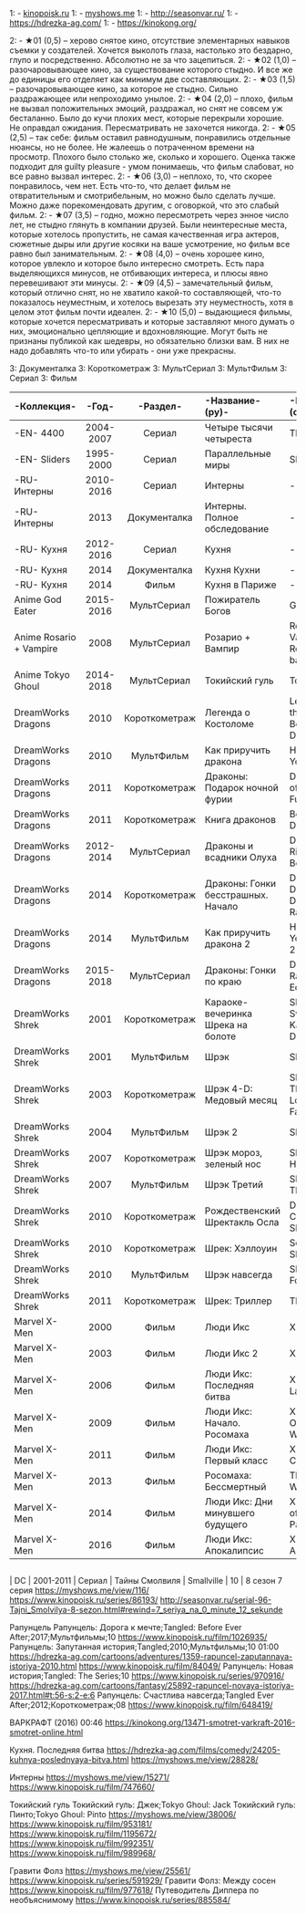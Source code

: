1: - [kinopoisk.ru](https://www.kinopoisk.ru/user/2244732/)
1: - [myshows.me](https://myshows.me/annaburova89)
1: - http://seasonvar.ru/
1: - https://hdrezka-ag.com/
1: - https://kinokong.org/

2: - ★01 (0,5) – херово снятое кино, отсутствие элементарных навыков съемки у создателей. Хочется выколоть глаза, настолько это бездарно, глупо и посредственно. Абсолютно не за что зацепиться.
2: - ★02 (1,0) – разочаровывающее кино, за существование которого стыдно. И все же до единицы его отделяет как минимум две составляющих.
2: - ★03 (1,5) – разочаровывающее кино, за которое не стыдно. Сильно раздражающее или непроходимо унылое.
2: - ★04 (2,0) – плохо, фильм не вызвал положительных эмоций, раздражал, но снят не совсем уж бесталанно. Было до кучи плохих мест, которые перекрыли хорошие. Не оправдал ожидания. Пересматривать не захочется никогда.
2: - ★05 (2,5) – так себе: фильм оставил равнодушным, понравились отдельные нюансы, но не более. Не жалеешь о потраченном времени на просмотр. Плохого было столько же, сколько и хорошего. Оценка также подходит для guilty pleasure - умом понимаешь, что фильм слабоват, но все равно вызвал интерес.
2: - ★06 (3,0) – неплохо, то, что скорее понравилось, чем нет. Есть что-то, что делает фильм не отвратительным и смотрибельным, но можно было сделать лучше. Можно даже порекомендовать другим, с оговоркой, что это слабый фильм.
2: - ★07 (3,5) – годно, можно пересмотреть через энное число лет, не стыдно глянуть в компании друзей. Были неинтересные места, которые хотелось пропустить, не самая качественная игра актеров, сюжетные дыры или другие косяки на ваше усмотрение, но фильм все равно был занимательным.
2: - ★08 (4,0) – очень хорошее кино, которое увлекло и которое было интересно смотреть. Есть пара выделяющихся минусов, не отбивающих интереса, и плюсы явно перевешивают эти минусы.
2: - ★09 (4,5) – замечательный фильм, который отлично снят, но не хватило какой-то составляющей, что-то показалось неуместным, и хотелось вырезать эту неуместность, хотя в целом этот фильм почти идеален.
2: - ★10 (5,0) – выдающиеся фильмы, которые хочется пересматривать и которые заставляют много думать о них, эмоционально цепляющие и вдохновляющие. Могут быть не признаны публикой как шедевры, но обязательно близки вам. В них не надо добавлять что-то или убирать - они уже прекрасны.

3: Документалка
3: Короткометраж
3: МультСериал
3: МультФильм
3: Сериал
3: Фильм

|-Коллекция-|-Год-|-Раздел-|-Название-(ру)-|-Название-(оригинал)-|-Оценка-|
|:---|:---:|:---:|:---|:---|:---:|
| -EN- 4400 | 2004-2007 | Сериал | Четыре тысячи четыреста | The 4400 | 10 |
| -EN- Sliders | 1995-2000 | Сериал | Параллельные миры | Sliders | 10 |
| -RU- Интерны | 2010-2016 | Сериал | Интерны | -- | 10 |
| -RU- Интерны | 2013 | Документалка | Интерны. Полное обследование | -- | 10 |
| -RU- Кухня | 2012-2016 | Сериал | Кухня | -- | 10 |
| -RU- Кухня | 2014 | Документалка | Кухня Кухни | -- | 10 |
| -RU- Кухня | 2014 | Фильм | Кухня в Париже | -- | 9 |
| Anime God Eater | 2015-2016 | МультСериал | Пожиратель Богов | God Eater | 10 |
| Anime Rosario + Vampire | 2008 | МультСериал | Розарио + Вампир | Rosario + Vampire / Rozario to banpaia | 10 |
| Anime Tokyo Ghoul | 2014-2018 | МультСериал | Токийский гуль | Tokyo Ghoul | 10 |
| DreamWorks Dragons | 2010 | Короткометраж | Легенда о Костоломе | Legend of the Boneknapper Dragon | 8 |
| DreamWorks Dragons | 2010 | МультФильм | Как приручить дракона | How to Train Your Dragon | 10 |
| DreamWorks Dragons | 2011 | Короткометраж | Драконы: Подарок ночной фурии | Dragons: Gift of the Night Fury | 10 |
| DreamWorks Dragons | 2011 | Короткометраж | Книга драконов | Book of Dragons | 7 |
| DreamWorks Dragons | 2012-2014 | МультСериал | Драконы и всадники Олуха | Dragons: Riders of Berk | 9 |
| DreamWorks Dragons | 2014 | Короткометраж | Драконы: Гонки бесстрашных. Начало | Dragons: Dawn of the Dragon Racers | 9 |
| DreamWorks Dragons | 2014 | МультФильм | Как приручить дракона 2 | How to Train Your Dragon 2 | 10 |
| DreamWorks Dragons | 2015-2018 | МультСериал | Драконы: Гонки по краю | Dragons: Race to the Edge | 10 |
| DreamWorks Shrek | 2001 | Короткометраж | Караоке-вечеринка Шрека на болоте | Shrek in the Swamp Karaoke Dance Party | 7 |
| DreamWorks Shrek | 2001 | МультФильм | Шрэк | Shrek | 10 |
| DreamWorks Shrek | 2003 | Короткометраж | Шрэк 4-D: Медовый месяц | Shrek 4-D: The Ghost of Lord Farquaad | 5 |
| DreamWorks Shrek | 2004 | МультФильм | Шрэк 2 | Shrek 2 | 10 |
| DreamWorks Shrek | 2007 | Короткометраж | Шрэк мороз, зеленый нос | Shrek the Halls | 9 |
| DreamWorks Shrek | 2007 | МультФильм | Шрэк Третий | Shrek the Third | 10 |
| DreamWorks Shrek | 2010 | Короткометраж | Рождественский Шректакль Осла | Donkey's Christmas Shrektacular | 4 |
| DreamWorks Shrek | 2010 | Короткометраж | Шрек: Хэллоуин | Scared Shrekless | 9 |
| DreamWorks Shrek | 2010 | МультФильм | Шрэк навсегда | Shrek Forever After | 10 |
| DreamWorks Shrek | 2011 | Короткометраж | Шрек: Триллер | Thriller Night | 7 |
| Marvel X-Men | 2000 | Фильм | Люди Икс | X-Men | 10 |
| Marvel X-Men | 2003 | Фильм | Люди Икс 2 | X2 | 9 |
| Marvel X-Men | 2006 | Фильм | Люди Икс: Последняя битва | X-Men: The Last Stand | 8 |
| Marvel X-Men | 2009 | Фильм | Люди Икс: Начало. Росомаха | X-Men Origins: Wolverine | 8 |
| Marvel X-Men | 2011 | Фильм | Люди Икс: Первый класс | X-Men: First Class | 8 |
| Marvel X-Men | 2013 | Фильм | Росомаха: Бессмертный | The Wolverine | 6 |
| Marvel X-Men | 2014 | Фильм | Люди Икс: Дни минувшего будущего | X-Men: Days of Future Past | 6 |
| Marvel X-Men | 2016 | Фильм | Люди Икс: Апокалипсис | X-Men: Apocalypse | 8 |

## ###

  | DC | 2001-2011 | Сериал | Тайны Смолвиля | Smallville | 10 |
    8 сезон 7 серия
    https://myshows.me/view/116/
    https://www.kinopoisk.ru/series/86193/
    http://seasonvar.ru/serial-96-Tajni_Smolvilya-8-sezon.html#rewind=7_seriya_na_0_minute_12_sekunde

  Рапунцель
  Рапунцель: Дорога к мечте;Tangled: Before Ever After;2017;Мультфильмы;10
    https://www.kinopoisk.ru/film/1026935/
  Рапунцель: Запутанная история;Tangled;2010;Мультфильмы;10
    01:00
    https://hdrezka-ag.com/cartoons/adventures/1359-rapuncel-zaputannaya-istoriya-2010.html
    https://www.kinopoisk.ru/film/84049/
  Рапунцель: Новая история;Tangled: The Series;10
    https://www.kinopoisk.ru/series/970916/
    https://hdrezka-ag.com/cartoons/fantasy/25892-rapuncel-novaya-istoriya-2017.html#t:56-s:2-e:6
  Рапунцель: Счастлива навсегда;Tangled Ever After;2012;Короткометраж;08
    https://www.kinopoisk.ru/film/648419/

  ВАРКРАФТ (2016)
    00:46
    https://kinokong.org/13471-smotret-varkraft-2016-smotret-online.html

  Кухня. Последняя битва
    https://hdrezka-ag.com/films/comedy/24205-kuhnya-poslednyaya-bitva.html
    https://myshows.me/view/28828/

  Интерны
    https://myshows.me/view/15271/
    https://www.kinopoisk.ru/film/747660/

  Токийский гуль
  Токийский гуль: Джек;Tokyo Ghoul: Jack
  Токийский гуль: Пинто;Tokyo Ghoul: Pinto
    https://myshows.me/view/38006/
    https://www.kinopoisk.ru/film/953181/
    https://www.kinopoisk.ru/film/1195672/
    https://www.kinopoisk.ru/film/992351/
    https://www.kinopoisk.ru/film/989968/

  Гравити Фолз
    https://myshows.me/view/25561/
    https://www.kinopoisk.ru/series/591929/
  Гравити Фолз: Между сосен
    https://www.kinopoisk.ru/film/977618/
  Путеводитель Диппера по необъяснимому
    https://www.kinopoisk.ru/series/885584/
